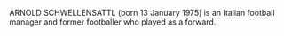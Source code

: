ARNOLD SCHWELLENSATTL (born 13 January 1975) is an Italian football manager and former footballer who played as a forward.
